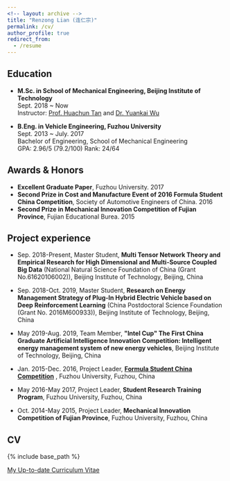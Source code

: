 ```yaml
---
<!-- layout: archive -->
title: "Renzong Lian (连仁宗)"
permalink: /cv/
author_profile: true
redirect_from:
  - /resume
---
```


## Education

* **M.Sc. in School of Mechanical Engineering, Beijing Institute of Technology**  
  Sept. 2018 ~ Now  
  Instructor: [Prof. Huachun Tan](https://tc.seu.edu.cn/2019/1022/c25722a291907/page.htm) and [Dr. Yuankai Wu](http://Kaimaoge.github.io/)

  
* **B.Eng. in Vehicle Engineering, Fuzhou University**  
  Sept. 2013 ~ July. 2017     
  Bachelor of Engineering, School of Mechanical Engineering  
  GPA: 2.96/5 (79.2/100)  Rank: 24/64  


## Awards & Honors

* **Excellent Graduate Paper**, Fuzhou University. 2017
* **Second Prize in Cost and Manufacture Event of 2016 Formula Student China Competition**, Society of Automotive Engineers of China. 2016
* **Second Prize in Mechanical Innovation Competition of Fujian Province**, Fujian Educational Burea. 2015


## Project experience

* Sep. 2018-Present, Master Student, **Multi Tensor Network Theory and Empirical Research for High Dimensional and Multi-Source Coupled Big Data** (National Natural Science Foundation of China (Grant No.61620106002)), Beijing Institute of Technology, Beijing, China                                                                      

* Sep. 2018-Oct. 2019, Master Student, **Research on Energy Management Strategy of Plug-In Hybrid Electric Vehicle based on Deep Reinforcement Learning** (China Postdoctoral Science Foundation (Grant No. 2016M600933)), Beijing Institute of Technology, Beijing, China 

* May 2019-Aug. 2019, Team Member, **"Intel Cup" The First China Graduate Artificial Intelligence Innovation Competition: Intelligent energy management system of new energy vehicles**, Beijing Institute of Technology, Beijing, China                                           
* Jan. 2015-Dec. 2016, Project Leader, [**Formula Student China Competition**](http://www.formulastudent.com.cn/) , Fuzhou University, Fuzhou, China

* May 2016-May 2017, Project Leader, **Student Research Training Program**, Fuzhou University, Fuzhou, China

* Oct. 2014-May 2015, Project Leader, **Mechanical Innovation Competition of Fujian Province**, Fuzhou University, Fuzhou, China

## CV
{% include base_path %}

[My Up-to-date Curriculum Vitae](http://lryz0612.github.io/files/CV-Renzong%20Lian.pdf)

